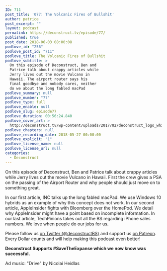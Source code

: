 ```yaml
---
ID: 711
post_title: '077: The Volcanic Fires of Bullshit'
author: patrice
post_excerpt: ""
layout: podcast
permalink: https://deconstruct.tv/episode/77/
published: true
post_date: 2018-06-03 08:00:08
podlove_id: "256"
podlove_post_id: "711"
podlove_title: The Volcanic Fires of Bullshit
podlove_subtitle: >
  On this episode of Deconstruct, Ben and
  Patrice talk about crappy articles while
  Jerry lives out the movie Vulcano in
  Hawaii. The airport router says his
  final goodbye and nobody cares, neither
  do we about the long fabled macPad
podlove_summary: null
podlove_number: "77"
podlove_type: full
podlove_enable: null
podlove_slug: episode77
podlove_duration: 00:56:24.840
podlove_cover_art: >
  http://deconstruct.tv/wp-content/uploads/2017/02/deconstruct_logo_white.png
podlove_chapters: null
podlove_recording_date: 2018-05-27 00:00:00
podlove_explicit: "1"
podlove_license_name: null
podlove_license_url: null
categories:
  - Deconstruct
---
```

<p> On this episode of Deconstruct, Ben and Patrice talk about crappy articles while Jerry lives out the movie Vulcano in Hawaii.  First the crew gives a PSA on the passing of the Airport Router and why people should just move on to something great.</p>
<p>In our first article, INC talks up the long fabled macPad.  We use Windows 10 hybrids as an example of why this concept does not work.   In our second article, AppleInsider fights with Bloomberg over the HomePod.  We detail why AppleInsider might have a point based on incomplete information.  In our last article, TechPinions takes out all the BS regarding iPhone sales numbers.  We love when people do our jobs for us.</p>
<p>Please follow us <a href="http://twitter.com/deconstructBS">on Twitter (@deconstructBS)</a> and support us <a href="http://patreon.com/deconstruct">on Patreon</a>. Every Dollar counts and will help making this podcast even better!</p>
<p><strong>Deconstruct Supports #SaveTheExpanse which we now know was successful.</strong></p>
<p>Ad music: "Drive" by Nicolai Heidlas</p>
